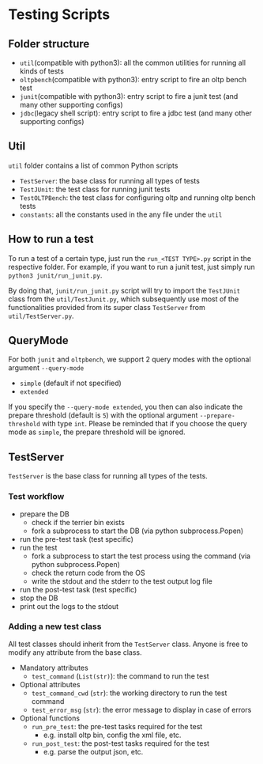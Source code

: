 # Testing Scripts

## Folder structure
- `util`(compatible with python3): all the common utilities for running all kinds of tests
- `oltpbench`(compatible with python3): entry script to fire an oltp bench test
- `junit`(compatible with python3): entry script to fire a junit test (and many other supporting configs)
- `jdbc`(legacy shell script): entry script to fire a jdbc test (and many other supporting configs)

## Util
`util` folder contains a list of common Python scripts
- `TestServer`: the base class for running all types of tests
- `TestJUnit`: the test class for running junit tests
- `TestOLTPBench`: the test class for configuring oltp and running oltp bench tests
- `constants`: all the constants used in the any file under the `util`

## How to run a test
To run a test of a certain type, just run the `run_<TEST TYPE>.py` script in the respective folder. For example, if you want to run a junit test, just simply run `python3 junit/run_junit.py`.

By doing that, `junit/run_junit.py` script will try to import the `TestJUnit` class from the `util/TestJunit.py`, which subsequently use most of the functionalities provided from its super class `TestServer` from `util/TestServer.py`.

## QueryMode
For both `junit` and `oltpbench`, we support 2 query modes with the optional argument `--query-mode`
- `simple` (default if not specified)
- `extended`

If you specify the `--query-mode extended`, you then can also indicate the prepare threshold (default is `5`) with the optional argument `--prepare-threshold` with type `int`. Please be reminded that if you choose the query mode as `simple`, the prepare threshold will be ignored.

## TestServer
`TestServer` is the base class for running all types of the tests. 

### Test workflow
- prepare the DB
  - check if the terrier bin exists
  - fork a subprocess to start the DB (via python subprocess.Popen)
- run the pre-test task (test specific)
- run the test
  - fork a subprocess to start the test process using the command (via python subprocess.Popen)
  - check the return code from the OS
  - write the stdout and the stderr to the test output log file
- run the post-test task (test specific)
- stop the DB
- print out the logs to the stdout

### Adding a new test class
All test classes should inherit from the `TestServer` class. Anyone is free to modify any attribute from the base class.
- Mandatory attributes
  - `test_command` (`List(str)`): the command to run the test
- Optional attributes
  - `test_command_cwd` (`str`): the working directory to run the test command
  - `test_error_msg` (`str`): the error message to display in case of errors
- Optional functions
  - `run_pre_test`: the pre-test tasks required for the test
    - e.g. install oltp bin, config the xml file, etc.
  - `run_post_test`: the post-test tasks required for the test
    - e.g. parse the output json, etc.